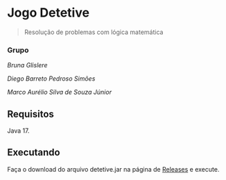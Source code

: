 # Jogo Detetive

> Resolução de problemas com lógica matemática

### Grupo

*Bruna Glislere*

*Diego Barreto Pedroso Simões*

*Marco Aurélio Silva de Souza Júnior*

## Requisitos

Java 17.

## Executando

Faça o download do arquivo detetive.jar na página de [Releases](https://github.com/BrunaGlislere/JogoDetetive/releases/tag/publish) e execute.
